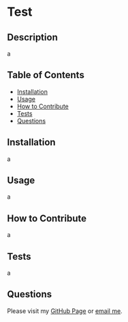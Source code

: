 # Test

  ## Description
  a

  ## Table of Contents
  - [Installation](#installation)
  - [Usage](#usage)
  - [How to Contribute](#how-to-contribute)
  - [Tests](#tests)
  - [Questions](#questions)
  
  ## Installation
  a

  ## Usage
  a

  ## How to Contribute
  a

  ## Tests
  a

  ## Questions
  Please visit my [GitHub Page](https://github.com/a) or [email me](mailto:a).
  
  